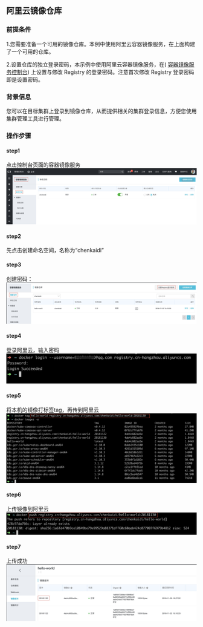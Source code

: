 ## 阿里云镜像仓库

### 前提条件

1.您需要准备一个可用的镜像仓库。本例中使用阿里云容器镜像服务，在上面构建了一个可用的仓库。

2.设置仓库的独立登录密码，本示例中使用阿里云容器镜像服务，在\( [容器镜像服务控制台](https://cr.console.aliyun.com/)\) 上设置与修改 Registry 的登录密码。注意首次修改 Registry 登录密码即是设置密码。

### 背景信息

您可以在目标集群上登录到镜像仓库，从而提供相关的集群登录信息，方便您使用集群管理工具进行管理。

### 操作步骤

#### step1

点击控制台页面的容器镜像服务![](/assets/Xnip2018-11-30_19-11-02.jpg)

#### step2

先点击创建命名空间，名称为“chenkaidi”

#### step3

创建密码：![](/assets/Xnip2018-11-30_19-16-28.jpg)

#### step4

登录阿里云，输入密码![](/assets/Xnip2018-11-30_19-24-02.jpg)

#### step5

将本机的镜像打标签tag，再传到阿里云![](/assets/Xnip2018-11-30_19-26-56.jpg)

#### step6

上传镜像到阿里云![](/assets/Xnip2018-11-30_19-27-36.jpg)

#### step7

上传成功![](/assets/Xnip2018-11-30_19-36-54.jpg)

